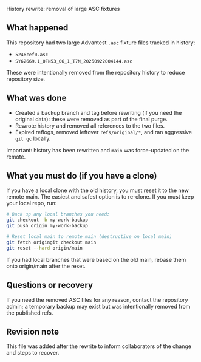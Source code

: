 History rewrite: removal of large ASC fixtures

What happened
--------------
This repository had two large Advantest `.asc` fixture files tracked in history:

- `5246cef0.asc`
- `SY62669.1_0FN53_06_1_T7N_20250922004144.asc`

These were intentionally removed from the repository history to reduce repository size.

What was done
--------------
- Created a backup branch and tag before rewriting (if you need the original data): these were removed as part of the final purge.
- Rewrote history and removed all references to the two files.
- Expired reflogs, removed leftover `refs/original/*`, and ran aggressive `git gc` locally.

Important: history has been rewritten and `main` was force-updated on the remote.

What you must do (if you have a clone)
------------------------------------
If you have a local clone with the old history, you must reset it to the new remote main. The easiest and safest option is to re-clone. If you must keep your local repo, run:

```bash
# Back up any local branches you need:
git checkout -b my-work-backup
git push origin my-work-backup

# Reset local main to remote main (destructive on local main)
git fetch origingit checkout main
git reset --hard origin/main
```

If you had local branches that were based on the old main, rebase them onto origin/main after the reset.

Questions or recovery
---------------------
If you need the removed ASC files for any reason, contact the repository admin; a temporary backup may exist but was intentionally removed from the published refs.

Revision note
-------------
This file was added after the rewrite to inform collaborators of the change and steps to recover.
